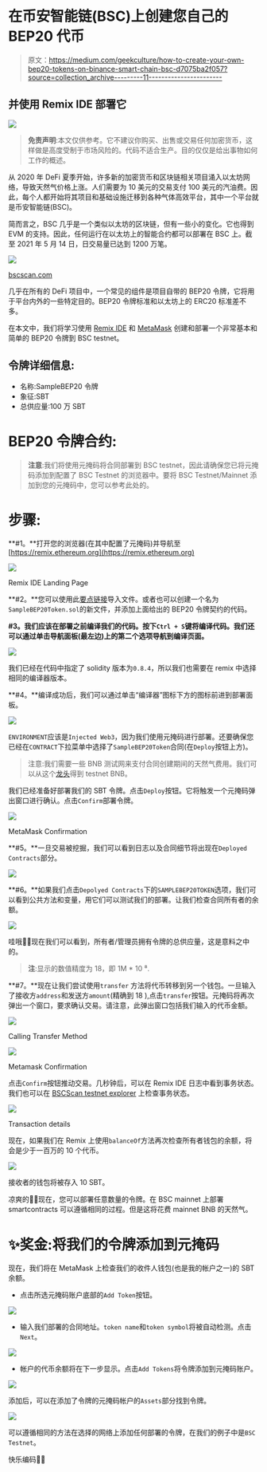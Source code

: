 # 在币安智能链(BSC)上创建您自己的 BEP20 代币

> 原文：<https://medium.com/geekculture/how-to-create-your-own-bep20-tokens-on-binance-smart-chain-bsc-d7075ba2f057?source=collection_archive---------11----------------------->

## 并使用 Remix IDE 部署它

![](img/3ced7886bf67b2f13b5cd280ac7e94dc.png)

> **免责声明**:本文仅供参考。它不建议你购买、出售或交易任何加密货币，这样做是高度受制于市场风险的。代码不适合生产。目的仅仅是给出事物如何工作的概述。

从 2020 年 DeFi 夏季开始，许多新的加密货币和区块链相关项目涌入以太坊网络，导致天然气价格上涨。人们需要为 10 美元的交易支付 100 美元的汽油费。因此，每个人都开始将其项目和基础设施迁移到各种气体高效平台，其中一个平台就是币安智能链(BSC)。

简而言之，BSC 几乎是一个类似以太坊的区块链，但有一些小的变化。它也得到 EVM 的支持。因此，任何运行在以太坊上的智能合约都可以部署在 BSC 上。截至 2021 年 5 月 14 日，日交易量已达到 1200 万笔。

![](img/1085b4a5d80ebd0ce9aa19ffc091b986.png)

[bscscan.com](https://bscscan.com/chart/tx)

几乎在所有的 DeFi 项目中，一个常见的组件是项目自带的 BEP20 令牌，它将用于平台内外的一些特定目的。BEP20 令牌标准和以太坊上的 ERC20 标准差不多。

在本文中，我们将学习使用 [Remix IDE](https://remix.ethereum.org/) 和 [MetaMask](https://metamask.io/) 创建和部署一个非常基本和简单的 BEP20 令牌到 BSC testnet。

## 令牌详细信息:

*   名称:SampleBEP20 令牌
*   象征:SBT
*   总供应量:100 万 SBT

# BEP20 令牌合约:

> **注意**:我们将使用元掩码将合同部署到 BSC testnet，因此请确保您已将元掩码添加到配置了 BSC Testnet 的浏览器中。要将 BSC Testnet/Mainnet 添加到您的元掩码中，您可以参考此处的。

# 步骤:

**#1。**打开您的浏览器(在其中配置了元掩码)并导航至[https://remix.ethereum.org](https://remix.ethereum.org)

![](img/dcbb0fe728d231b7c1b21984f47f52ac.png)

Remix IDE Landing Page

**#2。**您可以使用此[要点链接](https://gist.github.com/PraneshASP/2e18a11d8ee79ae0baa8429fe4ecda49)导入文件。或者也可以创建一个名为`SampleBEP20Token.sol`的新文件，并添加上面给出的 BEP20 令牌契约的代码。

**#3。我们应该在部署之前编译我们的代码。按下`Ctrl + S`键将编译代码。我们还可以通过单击导航面板(最左边)上的第二个选项导航到编译页面。**

![](img/dbe8ffddf076423d4ef00ecab26b40ea.png)

我们已经在代码中指定了 solidity 版本为`0.8.4`，所以我们也需要在 remix 中选择相同的编译器版本。

**#4。**编译成功后，我们可以通过单击“编译器”图标下方的图标前进到部署面板。

![](img/db26fd31cb63b02e07c6713ac87846e0.png)

`ENVIRONMENT`应该是`Injected Web3`，因为我们使用元掩码进行部署。还要确保您已经在`CONTRACT`下拉菜单中选择了`SampleBEP20Token`合同(在`Deploy`按钮上方)。

> 注意:我们需要一些 BNB 测试网来支付合同创建期间的天然气费用。我们可以从这个[龙头](https://testnet.binance.org/faucet-smart)得到 testnet BNB。

我们已经准备好部署我们的 SBT 令牌。点击`Deploy`按钮。它将触发一个元掩码弹出窗口进行确认。点击`Confirm`部署令牌。

![](img/116b0de0287af7e2ea4df8e0867de22d.png)

MetaMask Confirmation

**#5。**一旦交易被挖掘，我们可以看到日志以及合同细节将出现在`Deployed Contracts`部分。

![](img/ff4c395b5edff95896bc76357a12dc2d.png)

**#6。**如果我们点击`Depolyed Contracts`下的`SAMPLEBEP20TOKEN`选项，我们可以看到公共方法和变量，用它们可以测试我们的部署。让我们检查合同所有者的余额。

![](img/ca4970d9893c11e97dba27f1c0688b88.png)

哇哦🎉🎊现在我们可以看到，所有者/管理员拥有令牌的总供应量，这是意料之中的。

> **注**:显示的数值精度为 18，即 1M * 10 ⁸.

**#7。**现在让我们尝试使用`transfer` 方法将代币转移到另一个钱包。一旦输入了接收方`address`和发送方`amount`(精确到 18 ),点击`transfer`按钮。元掩码将再次弹出一个窗口，要求确认交易。请注意，此弹出窗口包括我们输入的代币金额。

![](img/1d6499756f745e86e40207211ad48335.png)

Calling Transfer Method

![](img/e9fca14ffe8fbaaa920070e90763c937.png)

Metamask Confirmation

点击`Confirm`按钮推动交易。几秒钟后，可以在 Remix IDE 日志中看到事务状态。我们也可以在 [BSCScan testnet explorer](https://testnet.bscscan.com/) 上检查事务状态。

![](img/ba91bd8c13897270f79c466bbed54608.png)

Transaction details

现在，如果我们在 Remix 上使用`balanceOf`方法再次检查所有者钱包的余额，将会是少于一百万的 10 个代币。

![](img/3d36db6064ece331262040b1030cc759.png)

接收者的钱包将被存入 10 SBT。

凉爽的👏👏现在，您可以部署任意数量的令牌。在 BSC mainnet 上部署 smartcontracts 可以遵循相同的过程。但是这将花费 mainnet BNB 的天然气。

# ✨奖金:将我们的令牌添加到元掩码

现在，我们将在 MetaMask 上检查我们的收件人钱包(也是我的帐户之一)的 SBT 余额。

*   点击所选元掩码账户底部的`Add Token`按钮。

![](img/1574168ba7c004e57a2c50a817dddc37.png)

*   输入我们部署的合同地址。`token name`和`token symbol`将被自动检测。点击`Next`。

![](img/41cf6c91df668399e170d2999d3f938d.png)

*   帐户的代币余额将在下一步显示。点击`Add Tokens`将令牌添加到元掩码账户。

![](img/bd9a669dd8f8c5e03ce063934598400a.png)

添加后，可以在添加了令牌的元掩码帐户的`Assets`部分找到令牌。

![](img/9bc32f83c5f25580db2faad4fd70fbb5.png)

可以遵循相同的方法在选择的网络上添加任何部署的令牌，在我们的例子中是`BSC Testnet`。

快乐编码🎉🎉